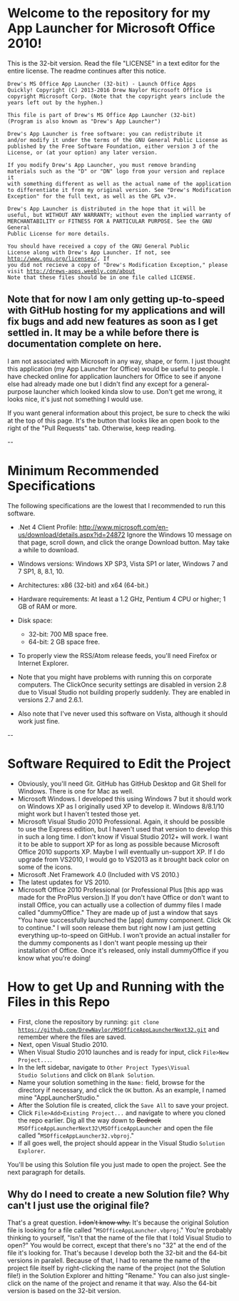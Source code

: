 # Welcome to the repository for my App Launcher for Microsoft Office 2010!
This is the 32-bit version. Read the file "LICENSE" in a text editor for the entire license. The readme continues after this notice.

<code>Drew's MS Office App Launcher (32-bit) - Launch Office Apps Quickly!
Copyright (C) 2013-2016  Drew Naylor
Microsoft Office is copyright Microsoft Corp.
(Note that the copyright years include the years left out by the hyphen.)</code>

<code>This file is part of Drew's MS Office App Launcher (32-bit)
(Program is also known as "Drew's App Launcher")</code>

<code>Drew's App Launcher is free software: you can redistribute it and/or modify
it under the terms of the GNU General Public License as published by
the Free Software Foundation, either version 3 of the License, or
(at your option) any later version.</code>

<code>If you modify Drew's App Launcher, you must remove branding materials
such as the "D" or "DN" logo from your version and replace it with something
different as well as the actual name of the application to differentiate
it from my original version. See "Drew's Modification Exception" for
the full text, as well as the GPL v3+.</code>

<code>Drew's App Launcher is distributed in the hope that it will be useful,
but WITHOUT ANY WARRANTY; without even the implied warranty of
MERCHANTABILITY or FITNESS FOR A PARTICULAR PURPOSE.  See the
GNU General Public License for more details.</code>

<code>You should have received a copy of the GNU General Public License
along with Drew's App Launcher.  If not, see <http://www.gnu.org/licenses/>.
If you did not recieve a copy of "Drew's Modification Exception,"
please visit <http://drews-apps.weebly.com/about> Note that these files should be in one file called LICENSE.</code>

## Note that for now I am only getting up-to-speed with GitHub hosting for my applications and will fix bugs and add new features as soon as I get settled in. It may be a while before there is documentation complete on here.

I am not associated with Microsoft in any way, shape, or form. I just thought this application (my App Launcher for Office) would be useful to people. I have checked online for application launchers for Office to see if anyone else had already made one but I didn't find any except for a general-purpose launcher which looked kinda slow to use. Don't get me wrong, it looks nice, it's just not something I would use.

If you want general information about this project, be sure to check the wiki at the top of this page. It's the button that looks like an open book to the right of the "Pull Requests" tab. Otherwise, keep reading.

--

# Minimum Recommended Specifications
The following specifications are the lowest that I recommended to run this software.

- .Net 4 Client Profile: http://www.microsoft.com/en-us/download/details.aspx?id=24872
Ignore the Windows 10 message on that page, scroll down, and click the orange Download button. May take a while to download.

- Windows versions: Windows XP SP3, Vista SP1 or later, Windows 7 and 7 SP1, 8, 8.1, 10.

- Architectures: x86 (32-bit) and x64 (64-bit.)

- Hardware requirements: At least a 1.2 GHz, Pentium 4 CPU or higher; 1 GB of RAM or more.

- Disk space:

  - 32-bit: 700 MB space free.
  - 64-bit: 2 GB space free.

- To properly view the RSS/Atom release feeds, you'll need Firefox or Internet Explorer.

- Note that you might have problems with running this on corporate computers. The ClickOnce security settings are disabled in version 2.8 due to Visual Studio not building properly suddenly. They are enabled in versions 2.7 and 2.6.1.

- Also note that I've never used this software on Vista, although it should work just fine.

--

# Software Required to Edit the Project

- Obviously, you'll need Git. GitHub has GitHub Desktop and Git Shell for Windows. There is one for Mac as well.
- Microsoft Windows. I developed this using Windows 7 but it should work on Windows XP as I originally used XP to develop it. Windows 8/8.1/10 might work but I haven't tested those yet.
- Microsoft Visual Studio 2010 Professional. Again, it should be possible to use the Express edition, but I haven't used that version to develop this in such a long time. I don't know if Visual Studio 2012+ will work. I want it to be able to support XP for as long as possible because Microsoft Office 2010 supports XP. Maybe I will eventually un-support XP. If I do upgrade from VS2010, I would go to VS2013 as it brought back color on some of the icons.
- Microsoft .Net Framework 4.0 (Included with VS 2010.)
- The latest updates for VS 2010.
- Microsoft Office 2010 Professional (or Professional Plus [this app was made for the ProPlus version.]) If you don't have Office or don't want to install Office, you can actually use a collection of dummy files I made called "dummyOffice." They are made up of just a window that says "You have successfully launched the [app] dummy component. Click Ok to continue." I will soon release them but right now I am just getting everything up-to-speed on GitHub. I won't provide an actual installer for the dummy components as I don't want people messing up their installation of Office. Once it's released, only install dummyOffice if you know what you're doing!

# How to get Up and Running with the Files in this Repo



- First, clone the repository by running:    <code>git clone https://github.com/DrewNaylor/MSOfficeAppLauncherNext32.git</code> and remember where the files are saved.
- Next, open Visual Studio 2010.
- When Visual Studio 2010 launches and is ready for input, click <code>File>New Project...</code>.
- In the left sidebar, navigate to <code>Other Project Types\Visual Studio Solutions</code> and click on <code>Blank Solution</code>. 
- Name your solution something in the <code>Name:</code> field, browse for the directory if necessary, and click the <code>OK</code> button. As an example, I named mine "AppLauncherStudio."
- After the Solution file is created, click the <code>Save All</code> to save your project.
- Click <code>File>Add>Existing Project...</code> and navigate to where you cloned the repo earlier. Dig all the way down to ~~Bedrock~~ <code>MSOfficeAppLauncherNext32\MSOfficeAppLauncher</code> and open the file called "<code>MSOfficeAppLauncher32.vbproj</code>." 
- If all goes well, the project should appear in the Visual Studio <code>Solution Explorer</code>.
 
You'll be using this Solution file you just made to open the project. See the next paragraph for details.


## Why do I need to create a new Solution file? Why can't I just use the original file?

That's a great question. ~~I don't know why.~~ It's because the original Solution file is looking for a file called "<code>MSOfficeAppLauncher.vbproj</code>." You're probably thinking to yourself, "Isn't that the name of the file that I told Visual Studio to open?" You would be correct, except that there's no "32" at the end of the file it's looking for. That's because I develop both the 32-bit and the 64-bit versions in paralell. Because of that, I had to rename the name of the project file itself by right-clicking the name of the project (not the Solution file!) in the Solution Explorer and hitting "Rename." You can also just single-click on the name of the project and rename it that way. Also the 64-bit version is based on the 32-bit version.
